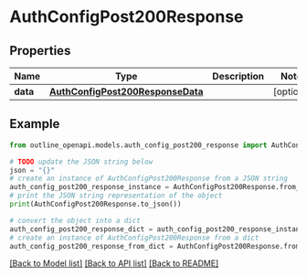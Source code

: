 # AuthConfigPost200Response


## Properties

Name | Type | Description | Notes
------------ | ------------- | ------------- | -------------
**data** | [**AuthConfigPost200ResponseData**](AuthConfigPost200ResponseData.md) |  | [optional] 

## Example

```python
from outline_openapi.models.auth_config_post200_response import AuthConfigPost200Response

# TODO update the JSON string below
json = "{}"
# create an instance of AuthConfigPost200Response from a JSON string
auth_config_post200_response_instance = AuthConfigPost200Response.from_json(json)
# print the JSON string representation of the object
print(AuthConfigPost200Response.to_json())

# convert the object into a dict
auth_config_post200_response_dict = auth_config_post200_response_instance.to_dict()
# create an instance of AuthConfigPost200Response from a dict
auth_config_post200_response_from_dict = AuthConfigPost200Response.from_dict(auth_config_post200_response_dict)
```
[[Back to Model list]](../README.md#documentation-for-models) [[Back to API list]](../README.md#documentation-for-api-endpoints) [[Back to README]](../README.md)


